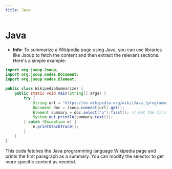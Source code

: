 ```yaml
---
title: Java
---
```


# Java
- **Info**:
To summarize a Wikipedia page using Java, you can use libraries like Jsoup to fetch the content and then extract the relevant sections. Here's a simple example:

```java
import org.jsoup.Jsoup;
import org.jsoup.nodes.Document;
import org.jsoup.nodes.Element;

public class WikipediaSummarizer {
    public static void main(String[] args) {
        try {
            String url = "https://en.wikipedia.org/wiki/Java_(programming_language)";
            Document doc = Jsoup.connect(url).get();
            Element summary = doc.select("p").first(); // Get the first paragraph
            System.out.println(summary.text());
        } catch (Exception e) {
            e.printStackTrace();
        }
    }
}
```

This code fetches the Java programming language Wikipedia page and prints the first paragraph as a summary. You can modify the selector to get more specific content as needed.